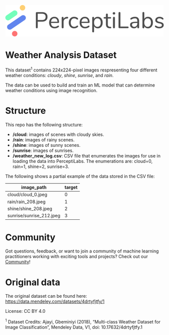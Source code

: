 <p align="center">
  <a href="https://www.perceptilabs.com">
  <img src="./pl_logo.png">
  </a>
</p>

# Weather Analysis Dataset
This dataset<sup>1</sup> contains 224x224-pixel images respresenting four different weather conditions: *cloudy*, *shine*, *sunrise*, and *rain*.

The data can be used to build and train an ML model that can determine weather conditions using image recognition. 

# Structure
This repo has the following structure:
* **/cloud**: images of scenes with cloudy skies.
* **/rain**: images of rainy scenes.
* **/shine**: images of sunny scenes.
* **/sunrise**: images of sunrises.
* **/weather_new_log.csv**: CSV file that enumerates the images for use in loading the data into PerceptiLabs. The enumerations are: cloud=0, rain=1, shine=2, sunrise=3.

The following shows a partial example of the data stored in the CSV file:

| image_path | target |
| ---------- | ------ |
| cloud/cloud_0.jpeg | 0 |
| rain/rain_208.jpeg | 1 |
| shine/shine_208.jpeg | 2 |
| sunrise/sunrise_212.jpeg | 3 |

# Community

Got questions, feedback, or want to join a community of machine learning practitioners working with exciting tools and projects? Check out our [Community](https://forum.perceptilabs.com/)!

# Original data
The original dataset can be found here: https://data.mendeley.com/datasets/4drtyfjtfy/1

License: CC BY 4.0

<sup>1</sup> Dataset Credits: Ajayi, Gbeminiyi (2018), “Multi-class Weather Dataset for Image Classification”, Mendeley Data, V1, doi: 10.17632/4drtyfjtfy.1

